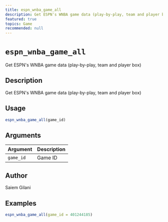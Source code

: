 ```yaml
---
title: espn_wnba_game_all
description: Get ESPN's WNBA game data (play-by-play, team and player box)
featured: true
topics: Game
recommended: null
---
```

# `espn_wnba_game_all`

Get ESPN's WNBA game data (play-by-play, team and player box)


## Description

Get ESPN's WNBA game data (play-by-play, team and player box)


## Usage

```r
espn_wnba_game_all(game_id)
```


## Arguments

Argument      |Description
------------- |----------------
`game_id`     |     Game ID


## Author

Saiem Gilani


## Examples

```r
espn_wnba_game_all(game_id = 401244185)
```
